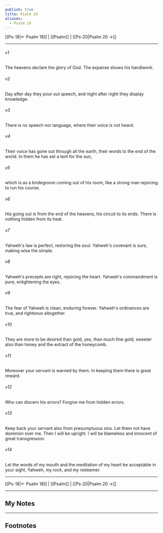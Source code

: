 ```yaml
---
publish: true
title: Psalm 19
aliases:
  - Psalm 19
---
```


[[Ps-18|← Psalm 18]] | [[Psalm]] | [[Ps-20|Psalm 20 →]]
***



###### v1 
The heavens declare the glory of God. The expanse shows his handiwork. 

###### v2 
Day after day they pour out speech, and night after night they display knowledge. 

###### v3 
There is no speech nor language, where their voice is not heard. 

###### v4 
Their voice has gone out through all the earth, their words to the end of the world. In them he has set a tent for the sun, 

###### v5 
which is as a bridegroom coming out of his room, like a strong man rejoicing to run his course. 

###### v6 
His going out is from the end of the heavens, his circuit to its ends. There is nothing hidden from its heat. 

###### v7 
Yahweh's law is perfect, restoring the soul. Yahweh's covenant is sure, making wise the simple. 

###### v8 
Yahweh's precepts are right, rejoicing the heart. Yahweh's commandment is pure, enlightening the eyes. 

###### v9 
The fear of Yahweh is clean, enduring forever. Yahweh's ordinances are true, and righteous altogether. 

###### v10 
They are more to be desired than gold, yes, than much fine gold, sweeter also than honey and the extract of the honeycomb. 

###### v11 
Moreover your servant is warned by them. In keeping them there is great reward. 

###### v12 
Who can discern his errors? Forgive me from hidden errors. 

###### v13 
Keep back your servant also from presumptuous sins. Let them not have dominion over me. Then I will be upright. I will be blameless and innocent of great transgression. 

###### v14 
Let the words of my mouth and the meditation of my heart be acceptable in your sight, Yahweh, my rock, and my redeemer.

***
[[Ps-18|← Psalm 18]] | [[Psalm]] | [[Ps-20|Psalm 20 →]]

---
## My Notes

---
## Footnotes